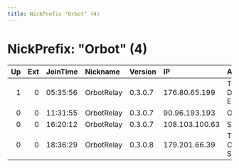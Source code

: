 ```yaml
---
title: NickPrefix "Orbot" (4)
---
```


# NickPrefix: "Orbot" (4)

|   Up |   Ext | JoinTime   | Nickname   | Version   | IP             | AS                   | CC   |   ORp |   Dirp | OS    | Contact   |   eFamMembers |
|-----:|------:|:-----------|:-----------|:----------|:---------------|:---------------------|:-----|------:|-------:|:------|:----------|--------------:|
|    1 |     0 | 05:35:56   | OrbotRelay | 0.3.0.7   | 176.80.65.199  | Telefonica De Espana | es   |  9001 |      0 | Linux | None      |             1 |
|    0 |     0 | 11:31:55   | OrbotRelay | 0.3.0.7   | 90.96.193.193  | Orange               | fr   |  9001 |      0 | Linux | None      |             1 |
|    0 |     0 | 16:20:12   | OrbotRelay | 0.3.0.7   | 108.103.100.63 | Sprint               | us   |  9001 |      0 | Linux | None      |             1 |
|    0 |     0 | 18:36:29   | OrbotRelay | 0.3.0.8   | 179.201.66.39  | Tim Celular S.A.     | br   |  9001 |      0 | Linux | None      |             1 |
